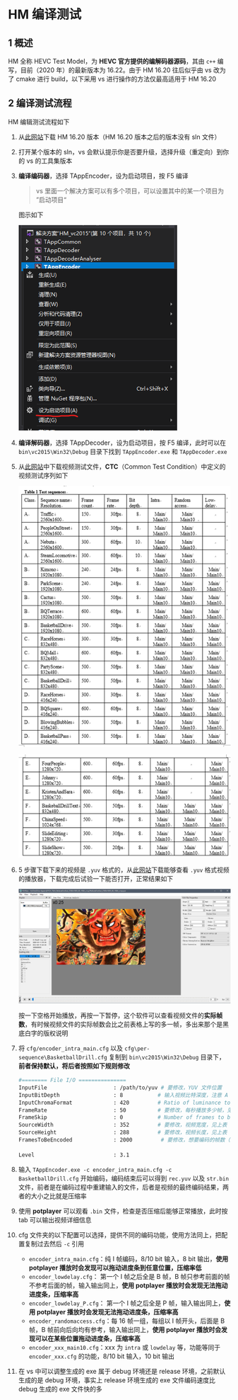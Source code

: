 # HM 编译测试

## 1 概述

HM 全称 HEVC Test Model，为 **HEVC 官方提供的编解码器源码**，其由 `c++` 编写，目前（2020 年）的最新版本为 16.22。由于 HM 16.20 往后似乎由 vs 改为了 cmake 进行 build，以下采用 vs 进行操作的方法仅最高适用于 HM 16.20

## 2 编译测试流程

HM 编辑测试流程如下

1. 从[此网站](https://vcgit.hhi.fraunhofer.de/jct-vc/HM)下载 HM 16.20 版本（HM 16.20 版本之后的版本没有 sln 文件）
2. 打开某个版本的 sln，vs 会默认提示你是否要升级，选择升级（重定向）到你的 vs 的工具集版本
3. **编译编码器**，选择 TAppEncoder，设为启动项目，按 F5 编译

    > vs 里面一个解决方案可以有多个项目，可以设置其中的某一个项目为 ”启动项目“

    图示如下

    ![HM_编译测试_1241](markdown_images/HM_%E7%BC%96%E8%AF%91%E6%B5%8B%E8%AF%95_1241.png)

4. **编译解码器**，选择 TAppDecoder，设为启动项目，按 F5 编译，此时可以在 `bin\vc2015\Win32\Debug` 目录下找到 `TAppEncoder.exe` 和 `TAppDecoder.exe`
5. 从[此网站](https://blog.csdn.net/abcSunl/article/details/53841953)中下载视频测试文件，**CTC**（Common Test Condition）中定义的视频测试序列如下

    ![HM_编译测试_1442](markdown_images/HM_%E7%BC%96%E8%AF%91%E6%B5%8B%E8%AF%95_1442.png)

    ![HM_编译测试_9692](markdown_images/HM_%E7%BC%96%E8%AF%91%E6%B5%8B%E8%AF%95_9692.png)

6. 5 步骤下载下来的视频是 `.yuv` 格式的，从[此网站](https://github.com/IENT/YUView/releases)下载能够查看 `.yuv` 格式视频的播放器，下载完成后试验一下能否打开，正常结果如下

    ![HM_编译测试_2996](markdown_images/HM_%E7%BC%96%E8%AF%91%E6%B5%8B%E8%AF%95_2996.png)

    按一下空格开始播放，再按一下暂停，这个软件可以查看视频文件的**实际帧数**，有时候视频文件的实际帧数会比之前表格上写的多一帧，多出来那个是黑底白字的版权说明

7. 将 `cfg/encoder_intra_main.cfg` 以及 `cfg\per-sequence\BasketballDrill.cfg` 复制到 `bin\vc2015\Win32\Debug` 目录下，**前者保持默认，将后者按照如下规则修改**

    ```bash
    #======== File I/O ===============
    InputFile                     : /path/to/yuv # 要修改，YUV 文件位置
    InputBitDepth                 : 8           # 输入视频比特深度，注意 A Class 里面的 Nebuta 和 SteamLocomotive 是 10 bit 要修改
    InputChromaFormat             : 420         # Ratio of luminance to chrominance samples
    FrameRate                     : 50          # 要修改，每秒播放多少帧，见上表
    FrameSkip                     : 0           # Number of frames to be skipped in input
    SourceWidth                   : 352         # 要修改，视频宽度，见上表
    SourceHeight                  : 288         # 要修改，视频长度，见上表
    FramesToBeEncoded             : 2000         # 要修改，想要编码的帧数（最大为视频帧数），见上表

    Level                         : 3.1
    ```

8. 输入 `TAppEncoder.exe -c encoder_intra_main.cfg -c BasketballDrill.cfg` 开始编码，编码结束后可以得到 `rec.yuv` 以及 `str.bin` 文件，前者是在编码过程中重建输入的文件，后者是视频的最终编码结果，两者的大小之比就是压缩率
9. 使用 **potplayer** 可以观看 `.bin` 文件，检查是否压缩后能够正常播放，此时按 tab 可以输出视频详细信息
10. cfg 文件夹的以下配置可以选择，提供不同的编码功能，使用方法同上，把配置复制过去然后 `-c` 引用
    - `encoder_intra_main.cfg`：纯 I 帧编码，8/10 bit 输入，8 bit 输出，**使用 potplayer 播放时会发现可以拖动进度条到任意位置，压缩率低**
    - `encoder_lowdelay.cfg`： 第一个 I 帧之后全是 B 帧，B 帧只参考前面的帧不参考后面的帧，输入输出同上，**使用 potplayer 播放时会发现无法拖动进度条，压缩率高**
    - `encoder_lowdelay_P.cfg`： 第一个 I 帧之后全是 P 帧，输入输出同上，**使用 potplayer 播放时会发现无法拖动进度条，压缩率高**
    - `encoder_randomaccess.cfg`：每 16 帧一组，每组以 I 帧开头，后面是 B 帧，B 帧前向后向均有参考，输入输出同上，**使用 potplayer 播放时会发现可以在某些位置拖动进度条，压缩率高**
    - `encoder_xxx_main10.cfg`：xxx 为 `intra` 或 `lowdelay` 等，功能等同于 `encoder_xxx.cfg` 的功能，8/10 bit 输入，10 bit 输出
11. 在 vs 中可以调整生成的 exe 属于 debug 环境还是 release 环境，之前默认生成的是 debug 环境，事实上 release 环境生成的 exe 文件编码速度比 debug 生成的 exe 文件快的多